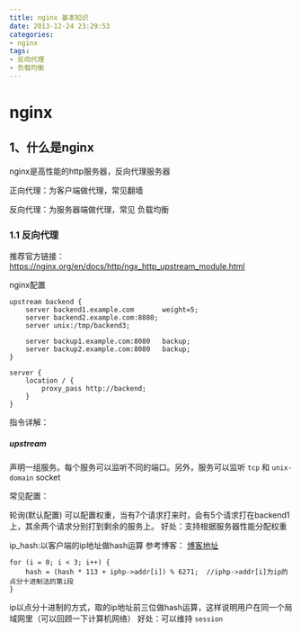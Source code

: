 ```yaml
---
title: nginx 基本知识
date: 2013-12-24 23:29:53
categories:
- nginx
tags:
- 反向代理
- 负载均衡
---
```


# nginx
## 1、什么是nginx
nginx是高性能的http服务器，反向代理服务器

正向代理：为客户端做代理，常见翻墙

反向代理：为服务器端做代理，常见 负载均衡

### 1.1 反向代理
推荐官方链接：https://nginx.org/en/docs/http/ngx_http_upstream_module.html

nginx配置
```
upstream backend {
    server backend1.example.com       weight=5;
    server backend2.example.com:8080;
    server unix:/tmp/backend3;

    server backup1.example.com:8080   backup;
    server backup2.example.com:8080   backup;
}

server {
    location / {
        proxy_pass http://backend;
    }
}
```
指令详解：
##### upstream
声明一组服务。每个服务可以监听不同的端口。另外，服务可以监听 ```tcp``` 和 ```unix-domain``` socket



常见配置：

轮询(默认配置)
可以配置权重，当有7个请求打来时，会有5个请求打在backend1上，其余两个请求分别打到剩余的服务上。
好处：支持根据服务器性能分配权重

ip_hash:以客户端的ip地址做hash运算
参考博客： 
[博客地址](https://www.cnblogs.com/xiaohuo/archive/2012/08/13/2636468.html)

```
for (i = 0; i < 3; i++) {  
    hash = (hash * 113 + iphp->addr[i]) % 6271;  //iphp->addr[i]为ip的点分十进制法的第i段
}
```

ip以点分十进制的方式，取的ip地址前三位做hash运算，这样说明用户在同一个局域网里（可以回顾一下计算机网络）
好处：可以维持 ```session``` 

